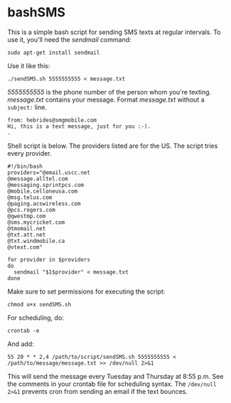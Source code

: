 bashSMS
=======

This is a simple bash script for sending SMS texts at regular intervals. To use it, you'll need the *sendmail* command: 
```
sudo apt-get install sendmail
```
Use it like this:
```
./sendSMS.sh 5555555555 < message.txt
```
*5555555555* is the phone number of the person whom you're texting. *message.txt* contains your message. Format *message.txt* without a `subject:` line.
```
from: hebrides@smgmobile.com
Hi, this is a text message, just for you :-).
.
```

Shell script is below. The providers listed are for the US. The script tries every provider. 
```
#!/bin/bash
providers="@email.uscc.net
@message.alltel.com
@messaging.sprintpcs.com
@mobile.celloneusa.com
@msg.telus.com
@paging.acswireless.com
@pcs.rogers.com
@qwestmp.com
@sms.mycricket.com
@tmomail.net
@txt.att.net
@txt.windmobile.ca
@vtext.com"

for provider in $providers
do
  sendmail "$1$provider" < message.txt
done
```

Make sure to set permissions for executing the script:
```
chmod u+x sendSMS.sh
```

For scheduling, do:
```
crontab -e
```
And add:
```
55 20 * * 2,4 /path/to/script/sendSMS.sh 5555555555 < /path/to/message/message.txt >> /dev/null 2>&1
```
This will send the message every Tuesday and Thursday at 8:55 p.m. See the comments in your crontab file for scheduling syntax.
The `/dev/null 2>&1` prevents cron from sending an email if the text bounces.






